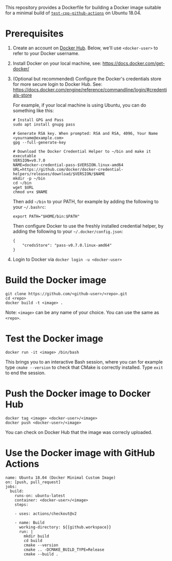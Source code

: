 This repository provides a Dockerfile for building a Docker image suitable for
a minimal build of
[`test-cpp-github-actions`](https://github.com/dalboris/test-cpp-github-actions)
on Ubuntu 18.04.

# Prerequisites

1. Create an account on [Docker Hub](https://hub.docker.com/).
   Below, we'll use `<docker-user>` to refer to your Docker username.

2. Install Docker on your local machine, see: https://docs.docker.com/get-docker/

3. (Optional but recommended) Configure the Docker's credentials store for
   more secure login to Docker Hub. See: https://docs.docker.com/engine/reference/commandline/login/#credentials-store

   For example, if your local machine is using Ubuntu, you can do something like this:

   ```
   # Install GPG and Pass
   sudo apt install gnupg pass

   # Generate RSA key. When prompted: RSA and RSA, 4096, Your Name <yourname@example.com>
   gpg --full-generate-key

   # Download the Docker Credential Helper to ~/bin and make it executable
   VERSION=v0.7.0
   NAME=docker-credential-pass-$VERSION.linux-amd64
   URL=https://github.com/docker/docker-credential-helpers/releases/download/$VERSION/$NAME
   mkdir -p ~/bin
   cd ~/bin
   wget $URL
   chmod u+x $NAME
   ```

   Then add `~/bin` to your PATH, for example by adding the following to your `~/.bashrc`:

   ```
   export PATH="$HOME/bin:$PATH"
   ```

   Then configure Docker to use the freshly installed credential helper,
   by adding the following to your `~/.docker/config.json`:

   ```
   {
       "credsStore": "pass-v0.7.0.linux-amd64"
   }
   ```

4. Login to Docker via `docker login -u <docker-user>`

# Build the Docker image

```
git clone https://github.com/<github-user>/<repo>.git
cd <repo>
docker build -t <image> .
```

Note: `<image>` can be any name of your choice. You can use the same as `<repo>`.

# Test the Docker image

```
docker run -it <image> /bin/bash
```

This brings you to an interactive Bash session, where you can for example type
`cmake --version` to check that CMake is correctly installed. Type `exit` to end
the session.

# Push the Docker image to Docker Hub

```
docker tag <image> <docker-user>/<image>
docker push <docker-user>/<image>
```

You can check on Docker Hub that the image was correcly uploaded.

# Use the Docker image with GitHub Actions

```
name: Ubuntu 18.04 (Docker Minimal Custom Image)
on: [push, pull_request]
jobs:
  build:
    runs-on: ubuntu-latest
    container: <docker-user>/<image>
    steps:

    - uses: actions/checkout@v2

    - name: Build
      working-directory: ${{github.workspace}}
      run: |
        mkdir build
        cd build
        cmake --version
        cmake .. -DCMAKE_BUILD_TYPE=Release
        cmake --build .
```
